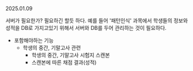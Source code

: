
2025.01.09

서버가 필요한가?
	필요하긴 할듯 하다.
	예를 들어 '패턴인식' 과목에서 학생들의 정보와 성적을 DB로 가지고있기 위해서 서버와 DB를 두어 관리하는 것이 필요하다.

- 포함해야하는 기능
	- 학생의 중간, 기말고사 관련
		- 학생의 중간, 기말고사 시험지 스캔본
		- 스캔본에 따른 채점 결과(성적)
